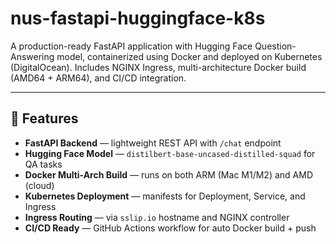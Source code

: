 # nus-fastapi-huggingface-k8s
A production-ready FastAPI application with Hugging Face Question-Answering model, containerized using Docker and deployed on Kubernetes (DigitalOcean). Includes NGINX Ingress, multi-architecture Docker build (AMD64 + ARM64), and CI/CD integration.

---

## 🚀 Features

- **FastAPI Backend** — lightweight REST API with `/chat` endpoint  
- **Hugging Face Model** — `distilbert-base-uncased-distilled-squad` for QA tasks  
- **Docker Multi-Arch Build** — runs on both ARM (Mac M1/M2) and AMD (cloud)  
- **Kubernetes Deployment** — manifests for Deployment, Service, and Ingress  
- **Ingress Routing** — via `sslip.io` hostname and NGINX controller  
- **CI/CD Ready** — GitHub Actions workflow for auto Docker build + push  
